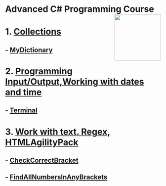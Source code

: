# Advanced C# Programming Course  <img src="https://www.onlinebooksreview.com/uploads/blog_images/2018/01/27_c-sharp-logo-filled.png" align="right" width="150px" height="150px" /> 

# 1. [Collections](https://github.com/suren-vanyan/ADVANCED_OOP/tree/master/OOP.Advanced.Collection.MyDictionary)
## - [MyDictionary](https://github.com/suren-vanyan/ADVANCED_OOP/tree/master/OOP.Advanced.Collection.MyDictionary/OOP.Advanced.Collection.MyDictionary)
# 2. [Programming Input/Output,Working with dates and time](https://github.com/suren-vanyan/ADVANCED_OOP/tree/master/OOP.Advance.System.IO/System.IO.Terminal) 
## - [Terminal](https://github.com/suren-vanyan/ADVANCED_OOP/tree/master/OOP.Advance.System.IO/System.IO.Terminal) 
# 3. [Work with text. Regex, HTMLAgilityPack](https://github.com/suren-vanyan/ADVANCED_OOP/tree/master/OOP.Advance.System.IO/System.IO.Terminal) 
## - [CheckCorrectBracket](https://github.com/suren-vanyan/ADVANCED_OOP/blob/master/OOP.Advance.Regex/Regex.CheckCorrectBracket/OOP.Advance.Regex.CheckCorrectBracket/Program.cs) 
## - [FindAllNumbersInAnyBrackets	](https://github.com/suren-vanyan/ADVANCED_OOP/blob/master/OOP.Advance.Regex/Regex.FindAllNumbersInAnyBrackets/Regex.FindAllNumbersInAnyBrackets/Program.cs) 




